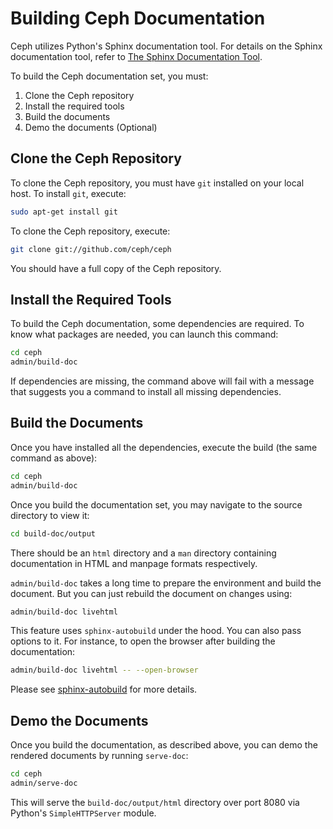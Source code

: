 # Building Ceph Documentation

Ceph utilizes Python\'s Sphinx documentation tool. For details on the
Sphinx documentation tool, refer to [The Sphinx Documentation
Tool](https://www.sphinx-doc.org/en/master/).

To build the Ceph documentation set, you must:

1.  Clone the Ceph repository
2.  Install the required tools
3.  Build the documents
4.  Demo the documents (Optional)

## Clone the Ceph Repository

To clone the Ceph repository, you must have `git` installed on your
local host. To install `git`, execute:

``` bash
sudo apt-get install git
```

To clone the Ceph repository, execute:

``` bash
git clone git://github.com/ceph/ceph
```

You should have a full copy of the Ceph repository.

## Install the Required Tools

To build the Ceph documentation, some dependencies are required. To know
what packages are needed, you can launch this command:

``` bash
cd ceph
admin/build-doc
```

If dependencies are missing, the command above will fail with a message
that suggests you a command to install all missing dependencies.

## Build the Documents

Once you have installed all the dependencies, execute the build (the
same command as above):

``` bash
cd ceph
admin/build-doc
```

Once you build the documentation set, you may navigate to the source
directory to view it:

``` bash
cd build-doc/output
```

There should be an `html` directory and a `man` directory containing
documentation in HTML and manpage formats respectively.

`admin/build-doc` takes a long time to prepare the environment and build
the document. But you can just rebuild the document on changes using:

``` bash
admin/build-doc livehtml
```

This feature uses `sphinx-autobuild` under the hood. You can also pass
options to it. For instance, to open the browser after building the
documentation:

``` bash
admin/build-doc livehtml -- --open-browser
```

Please see
[sphinx-autobuild](https://pypi.org/project/sphinx-autobuild/) for more
details.

## Demo the Documents

Once you build the documentation, as described above, you can demo the
rendered documents by running `serve-doc`:

``` bash
cd ceph
admin/serve-doc
```

This will serve the `build-doc/output/html` directory over port 8080 via
Python\'s `SimpleHTTPServer` module.
